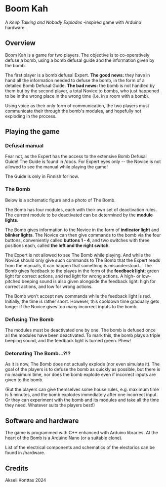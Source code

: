 # Boom Kah
A *Keep Talking and Nobody Explodes* -inspired game with Arduino hardware

## Overview

Boom Kah is a game for two players. The objective is to co-operatively defuse a bomb, using a bomb defusal guide and the information given by the bomb.

The first player is a bomb defusal Expert. **The good news:** they have in hand all the information needed to defuse the bomb, in the form of a detailed Bomb Defusal Guide. **The bad news:** the bomb is not handled by them but by the second player, a total Novice to bombs, who just happened to be in the wrong place in the wrong time (i.e. in a room with a bomb). 

Using voice as their only form of communication, the two players must communicate their through the bomb's modules, and hopefully not exploding in the process.


## Playing the game

### Defusal manual

Fear not, as the Expert has the access to the extensive Bomb Defusal Guide! The Guide is found in /docs. For Expert eyes only -- the Novice is not allowed to see the manual while playing the game!

The Guide is only in Finnish for now.


### The Bomb

Below is a schematic figure and a photo of The Bomb.

The Bomb has four modules, each with their own set of deactivation rules. The current module to be deactivated can be determined by the **module lights**.

The Bomb gives information to the Novice in the form of **indicator light** and **blinker lights**. The Novice can then give commands to the bomb via the four buttons, conveniently called **buttons 1 - 4**, and two switches with three positions each, called **the left and the right switch**.

The Expert is not allowed to see The Bomb while playing. And while the Novice should only give such commands to The Bomb that the Expert reads from the manuals, it can happen that something is misunderstood... The Bomb gives feedback to the playes in the form of the **feedback light**: green light for correct actions, and red light for wrong actions. A high- or low-pitched beeping sound is also given alongside the feedback light: high for correct actions, and low for wrong actions.

The Bomb won't accept new commands while the feedback light is red. Initially, the time is rather short. However, this cooldown time gradually gets longer if the Novice gives too many incorrect inputs to the bomb.


### Defusing The Bomb

The modules must be deactivated one by one. The bomb is defused once all the modules have been deactivated. To mark this, the bomb plays a triple beeping sound, and the feedback light is turned green. Phew!

### Detonating The Bomb...?!?

As it is now, The Bomb does not actually explode (nor even simulate it). The goal of the players is to defuse the bomb as quickly as possible, but there is no maximum time, nor does the bomb explode even if incorrect inputs are given to the bomb. 

(But the players can give themselves some house rules, e.g. maximum time is 5 minutes, and the bomb explodes immediately after one incorrect input. Or they can experiment with the bomb and its modules and take all the time they need. Whatever suits the players best!)



## Software and hardware

The game is programmed with C++ enhanced with Arduino libraries. At the heart of the Bomb is a Arduino Nano (or a suitable clone).

List of the electrical components and schematics of the electorics can be found in /hardware.


## Credits

Akseli Konttas 2024
